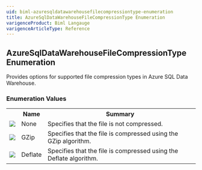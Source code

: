 ```yaml
---
uid: biml-azuresqldatawarehousefilecompressiontype-enumeration
title: AzureSqlDataWarehouseFileCompressionType Enumeration
varigenceProduct: Biml Langauge
varigenceArticleType: Reference
---
```


## AzureSqlDataWarehouseFileCompressionType Enumeration<div class="LanguageSummary"><div class ="SummaryItem">Provides options for supported file compression types in Azure SQL Data Warehouse.</div></div><div class="EnumValueGroup">### Enumeration Values<table id="EnumValue" class="MemberList"><tbody><tr><th class="MemberTypeIconColumnHeader">&nbsp;</th><th class="MemberNameColumnHeader">Name</th><th class="MemberSummaryColumnHeader">Summary</th></tr><tr class="cd0"><td align="center" class="MemberTypeIcon"><img src="enumValue.png"></img></td><td class="MemberName">None</td><td class="MemberSummary"><div class ="SummaryItem">Specifies that the file is not compressed.</div></td></tr><tr class="cd1"><td align="center" class="MemberTypeIcon"><img src="enumValue.png"></img></td><td class="MemberName">GZip</td><td class="MemberSummary"><div class ="SummaryItem">Specifies that the file is compressed using the GZip algorithm.</div></td></tr><tr class="cd0"><td align="center" class="MemberTypeIcon"><img src="enumValue.png"></img></td><td class="MemberName">Deflate</td><td class="MemberSummary"><div class ="SummaryItem">Specifies that the file is compressed using the Deflate algorithm.</div></td></tr></tbody></table></div>